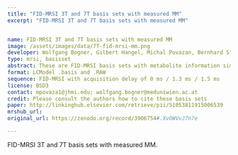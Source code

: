 ```yaml
---
title: "FID-MRSI 3T and 7T basis sets with measured MM"
excerpt: "FID-MRSI 3T and 7T basis sets with measured MM"


name: FID-MRSI 3T and 7T basis sets with measured MM
image: /assets/images/data/7T-fid-mrsi-mm.png
developer: Wolfgang Bogner, Gilbert Hangel, Michal Povazan, Bernhard Strasser
type: mrsi, basisset
abstract: These are FID-MRSI basis sets with metabolite information simulated in NMR-Scope B and measured MM (see Publication Povazan et al, NI, 2015)
format: LCModel .basis and .RAW
sequence: FID-MRSI with acquisition delay of 0 ms / 1.3 ms / 1.5 ms
license: BSD3
contact: mpovaza1@jhmi.edu; wolfgang.bogner@meduniwien.ac.at
credit: Please consult the authors how to cite these basis sets
paper: http://linkinghub.elsevier.com/retrieve/pii/S1053811915006539
mrshub_url:
original_url: https://zenodo.org/record/3906754#.XvOWVvJ7n7e

---
```


FID-MRSI 3T and 7T basis sets with measured MM.
